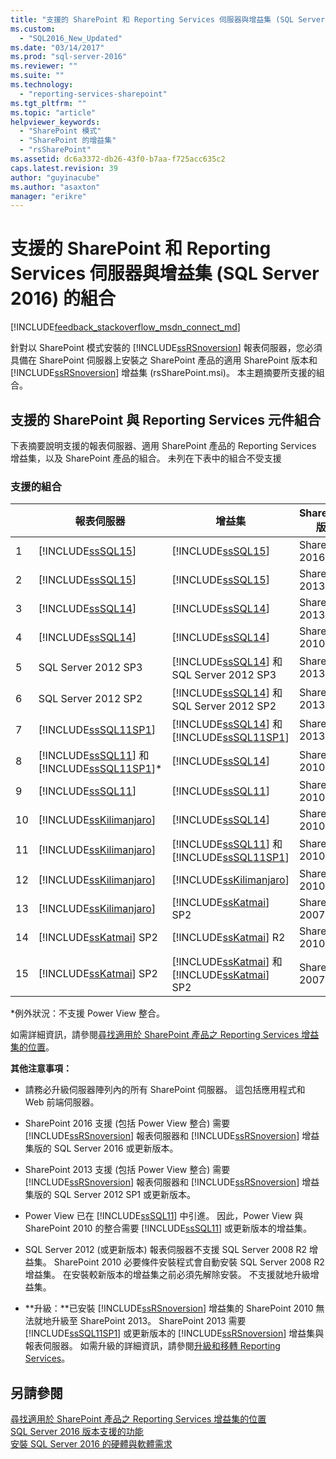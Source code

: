 ```yaml
---
title: "支援的 SharePoint 和 Reporting Services 伺服器與增益集 (SQL Server 2016) 的組合 | Microsoft Docs"
ms.custom: 
  - "SQL2016_New_Updated"
ms.date: "03/14/2017"
ms.prod: "sql-server-2016"
ms.reviewer: ""
ms.suite: ""
ms.technology: 
  - "reporting-services-sharepoint"
ms.tgt_pltfrm: ""
ms.topic: "article"
helpviewer_keywords: 
  - "SharePoint 模式"
  - "SharePoint 的增益集"
  - "rsSharePoint"
ms.assetid: dc6a3372-db26-43f0-b7aa-f725acc635c2
caps.latest.revision: 39
author: "guyinacube"
ms.author: "asaxton"
manager: "erikre"
---
```

# 支援的 SharePoint 和 Reporting Services 伺服器與增益集 (SQL Server 2016) 的組合
[!INCLUDE[feedback_stackoverflow_msdn_connect_md](../../includes/feedback-stackoverflow-msdn-connect-md.md)]

  針對以 SharePoint 模式安裝的 [!INCLUDE[ssRSnoversion](../../includes/ssrsnoversion-md.md)] 報表伺服器，您必須具備在 SharePoint 伺服器上安裝之 SharePoint 產品的適用 SharePoint 版本和 [!INCLUDE[ssRSnoversion](../../includes/ssrsnoversion-md.md)] 增益集 (rsSharePoint.msi)。  本主題摘要所支援的組合。  
  
## 支援的 SharePoint 與 Reporting Services 元件組合  
 下表摘要說明支援的報表伺服器、適用 SharePoint 產品的 Reporting Services 增益集，以及 SharePoint 產品的組合。 未列在下表中的組合不受支援  
  
### 支援的組合  
  
||報表伺服器|增益集|SharePoint 版本|  
|-|-------------------|-------------|------------------------|  
|1|[!INCLUDE[ssSQL15](../../includes/sssql15-md.md)]|[!INCLUDE[ssSQL15](../../includes/sssql15-md.md)]|SharePoint 2016|  
|2|[!INCLUDE[ssSQL15](../../includes/sssql15-md.md)]|[!INCLUDE[ssSQL15](../../includes/sssql15-md.md)]|SharePoint 2013|  
|3|[!INCLUDE[ssSQL14](../../includes/sssql14-md.md)]|[!INCLUDE[ssSQL14](../../includes/sssql14-md.md)]|SharePoint 2013|  
|4|[!INCLUDE[ssSQL14](../../includes/sssql14-md.md)]|[!INCLUDE[ssSQL14](../../includes/sssql14-md.md)]|SharePoint 2010|  
|5|SQL Server 2012 SP3|[!INCLUDE[ssSQL14](../../includes/sssql14-md.md)] 和 SQL Server 2012 SP3|SharePoint 2013|  
|6|SQL Server 2012 SP2|[!INCLUDE[ssSQL14](../../includes/sssql14-md.md)] 和 SQL Server 2012 SP2|SharePoint 2013|  
|7|[!INCLUDE[ssSQL11SP1](../../includes/sssql11sp1-md.md)]|[!INCLUDE[ssSQL14](../../includes/sssql14-md.md)] 和 [!INCLUDE[ssSQL11SP1](../../includes/sssql11sp1-md.md)]|SharePoint 2013|  
|8|[!INCLUDE[ssSQL11](../../includes/sssql11-md.md)] 和 [!INCLUDE[ssSQL11SP1](../../includes/sssql11sp1-md.md)]*|[!INCLUDE[ssSQL14](../../includes/sssql14-md.md)]|SharePoint 2010|  
|9|[!INCLUDE[ssSQL11](../../includes/sssql11-md.md)]|[!INCLUDE[ssSQL11](../../includes/sssql11-md.md)]|SharePoint 2010|  
|10|[!INCLUDE[ssKilimanjaro](../../includes/sskilimanjaro-md.md)]|[!INCLUDE[ssSQL14](../../includes/sssql14-md.md)]|SharePoint 2010|  
|11|[!INCLUDE[ssKilimanjaro](../../includes/sskilimanjaro-md.md)]|[!INCLUDE[ssSQL11](../../includes/sssql11-md.md)] 和 [!INCLUDE[ssSQL11SP1](../../includes/sssql11sp1-md.md)]|SharePoint 2010|  
|12|[!INCLUDE[ssKilimanjaro](../../includes/sskilimanjaro-md.md)]|[!INCLUDE[ssKilimanjaro](../../includes/sskilimanjaro-md.md)]|SharePoint 2010|  
|13|[!INCLUDE[ssKilimanjaro](../../includes/sskilimanjaro-md.md)]|[!INCLUDE[ssKatmai](../../includes/sskatmai-md.md)] SP2|SharePoint 2007|  
|14|[!INCLUDE[ssKatmai](../../includes/sskatmai-md.md)] SP2|[!INCLUDE[ssKatmai](../../includes/sskatmai-md.md)] R2|SharePoint 2010|  
|15|[!INCLUDE[ssKatmai](../../includes/sskatmai-md.md)] SP2|[!INCLUDE[ssKatmai](../../includes/sskatmai-md.md)] 和 [!INCLUDE[ssKatmai](../../includes/sskatmai-md.md)] SP2|SharePoint 2007|  
  
 *例外狀況：不支援 Power View 整合。  
  
 如需詳細資訊，請參閱[尋找適用於 SharePoint 產品之 Reporting Services 增益集的位置](../../reporting-services/install-windows/where-to-find-the-reporting-services-add-in-for-sharepoint-products.md)。  
  
 **其他注意事項：**  

- 請務必升級伺服器陣列內的所有 SharePoint 伺服器。 這包括應用程式和 Web 前端伺服器。

-   SharePoint 2016 支援 (包括 Power View 整合) 需要 [!INCLUDE[ssRSnoversion](../../includes/ssrsnoversion-md.md)] 報表伺服器和 [!INCLUDE[ssRSnoversion](../../includes/ssrsnoversion-md.md)] 增益集版的 SQL Server 2016 或更新版本。  

-   SharePoint 2013 支援 (包括 Power View 整合) 需要 [!INCLUDE[ssRSnoversion](../../includes/ssrsnoversion-md.md)] 報表伺服器和 [!INCLUDE[ssRSnoversion](../../includes/ssrsnoversion-md.md)] 增益集版的 SQL Server 2012 SP1 或更新版本。  
  
-   Power View 已在 [!INCLUDE[ssSQL11](../../includes/sssql11-md.md)] 中引進。 因此，Power View 與 SharePoint 2010 的整合需要 [!INCLUDE[ssSQL11](../../includes/sssql11-md.md)] 或更新版本的增益集。  
  
-   SQL Server 2012 (或更新版本) 報表伺服器不支援 SQL Server 2008 R2 增益集。 SharePoint 2010 必要條件安裝程式會自動安裝 SQL Server 2008 R2 增益集。 在安裝較新版本的增益集之前必須先解除安裝。 不支援就地升級增益集。  
  
-   **升級：**已安裝 [!INCLUDE[ssRSnoversion](../../includes/ssrsnoversion-md.md)] 增益集的 SharePoint 2010 無法就地升級至 SharePoint 2013。 SharePoint 2013 需要 [!INCLUDE[ssSQL11SP1](../../includes/sssql11sp1-md.md)] 或更新版本的 [!INCLUDE[ssRSnoversion](../../includes/ssrsnoversion-md.md)] 增益集與報表伺服器。 如需升級的詳細資訊，請參閱[升級和移轉 Reporting Services](../../reporting-services/install-windows/upgrade-and-migrate-reporting-services.md)。  
  
## 另請參閱  
 [尋找適用於 SharePoint 產品之 Reporting Services 增益集的位置](../../reporting-services/install-windows/where-to-find-the-reporting-services-add-in-for-sharepoint-products.md)   
 [SQL Server 2016 版本支援的功能](../Topic/Features%20Supported%20by%20the%20Editions%20of%20SQL%20Server%202016.md)   
 [安裝 SQL Server 2016 的硬體與軟體需求](../../sql-server/install/hardware-and-software-requirements-for-installing-sql-server-2016.md)  
  
  